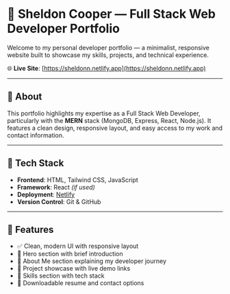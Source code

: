 # 🧠 Sheldon Cooper — Full Stack Web Developer Portfolio

Welcome to my personal developer portfolio — a minimalist, responsive website built to showcase my skills, projects, and technical experience.

🌐 **Live Site**: [https://sheldonn.netlify.app](https://sheldonn.netlify.app)

---

## 📌 About

This portfolio highlights my expertise as a Full Stack Web Developer, particularly with the **MERN** stack (MongoDB, Express, React, Node.js). It features a clean design, responsive layout, and easy access to my work and contact information.

---

## 🚀 Tech Stack

- **Frontend**: HTML, Tailwind CSS, JavaScript
- **Framework**: React *(if used)*
- **Deployment**: [Netlify](https://www.netlify.com/)
- **Version Control**: Git & GitHub

---

## 🎯 Features

- ✅ Clean, modern UI with responsive layout
- 👋 Hero section with brief introduction
- 📖 About Me section explaining my developer journey
- 💼 Project showcase with live demo links
- 🧠 Skills section with tech stack
- 📄 Downloadable resume and contact options
